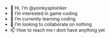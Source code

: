 - 👋 Hi, I’m @yoinkysploinker
- 👀 I’m interested in game coding
- 🌱 I’m currently learning coding
- 💞️ I’m looking to collaborate on nothing
- 📫 How to reach me i dont have anything yet

<!---
yoinkysploinker/yoinkysploinker is a ✨ special ✨ repository because its `README.md` (this file) appears on your GitHub profile.
You can click the Preview link to take a look at your changes.
--->
